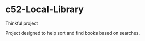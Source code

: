 # c52-Local-Library
Thinkful project

Project designed to help sort and find books based on searches. 
